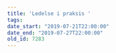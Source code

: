 ```yaml
---
title: 'Ledelse i praksis '
tags:
date_start: "2019-07-21T22:00:00"
date_end: "2019-07-27T22:00:00"
old_id: 7283
---
```

